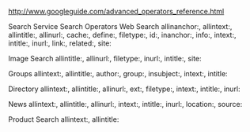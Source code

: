 
http://www.googleguide.com/advanced_operators_reference.html

Search Service 	Search Operators
Web Search 	allinanchor:, allintext:, allintitle:, allinurl:, cache:, define:, filetype:, id:, inanchor:, info:, intext:, intitle:, inurl:, link:, related:, site:

Image Search 	allintitle:, allinurl:, filetype:, inurl:, intitle:, site:

Groups 	allintext:, allintitle:, author:, group:, insubject:, intext:, intitle:

Directory 	allintext:, allintitle:, allinurl:, ext:, filetype:, intext:, intitle:, inurl:

News 	allintext:, allintitle:, allinurl:, intext:, intitle:, inurl:, location:, source:

Product Search 	allintext:, allintitle:
